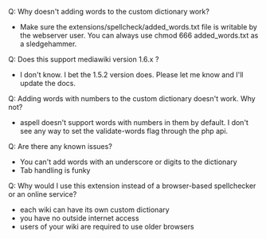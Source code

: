 Q: Why doesn't adding words to the custom dictionary work?

  * Make sure the extensions/spellcheck/added\_words.txt file is writable by the webserver user.  You can always use chmod 666 added\_words.txt as a sledgehammer.


Q: Does this support mediawiki version 1.6.x ?

  * I don't know.  I bet the 1.5.2 version does.  Please let me know and I'll update the docs.


Q: Adding words with numbers to the custom dictionary doesn't work.  Why not?

  * aspell doesn't support words with numbers in them by default.  I don't see any way to set the validate-words flag through the php api.


Q: Are there any known issues?

  * You can't add words with an underscore or digits to the dictionary
  * Tab handling is funky

Q: Why would I use this extension instead of a browser-based spellchecker or an online service?

  * each wiki can have its own custom dictionary
  * you have no outside internet access
  * users of your wiki are required to use older browsers